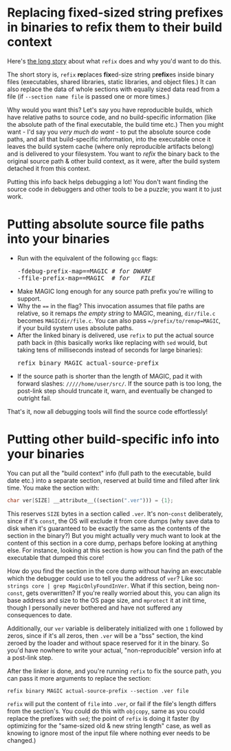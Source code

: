 # Replacing fixed-sized string prefixes in binaries to refix them to their build context

Here's [the long story](https://yosefk.com/blog/refix-fast-debuggable-reproducible-builds.html) about what `refix` does and why you'd want to do this.

The short story is, `refix` **re**places **fix**ed-size string p**refix**es inside binary files (executables, shared libraries, static libraries, and object files.) It can also replace
the data of whole sections with equally sized data read from a file (if `--section name file` is passed one or more times.)

Why would you want this? Let's say you have reproducible builds, which have relative paths to source code, and no build-specific information
(like the absolute path of the final executable, the build time etc.) Then you might want - I'd say you *very much do want* - to put
the absolute source code paths, and all that build-specific information, into the executable once it leaves the build system cache
(where only reproducible artifacts belong) and is delivered to your filesystem. You want to _refix_ the binary back to the original
source path & other build context, as it were, after the build system detached it from this context.

Putting this info back helps debugging a lot!
You don't want finding the source code in debuggers and other tools to be a puzzle; you want it to just work.

# Putting absolute source file paths into your binaries

* Run with the equivalent of the following `gcc` flags:
  <pre>
  -fdebug-prefix-map==MAGIC <i># for DWARF</i>
  -ffile-prefix-map==MAGIC  <i># for __FILE__</i>
  </pre>
* Make MAGIC long enough for any source path prefix you're willing to support.
* Why the `==` in the flag? This invocation assumes that file paths
    are relative, so it remaps _the empty string_ to MAGIC, meaning, `dir/file.c` becomes `MAGICdir/file.c`.
    You can also pass `=/prefix/to/remap=MAGIC`, if your build system uses absolute paths.
* After the linked binary is delivered, use `refix` to put the actual source path back in (this basically works
  like replacing with `sed` would, but taking tens of milliseconds instead of seconds for large binaries):
  <pre>refix binary MAGIC actual-source-prefix</pre>
* If the source path is shorter than the length of MAGIC, pad it with forward slashes: `/////home/user/src/`.
  If the source path is too long, the post-link step should truncate it, warn, and eventually be changed to outright fail.

That's it, now all debugging tools will find the source code effortlessly!

# Putting other build-specific info into your binaries

You can put all the "build context" info (full path to the executable, build date etc.) into a separate section,
reserved at build time and filled after link time. You make the section with:

```c++
char ver[SIZE] __attribute__((section(".ver"))) = {1};
```

This reserves `SIZE` bytes in a section called `.ver`. It's non-`const` deliberately, since
if it's `const`, the OS will exclude it from core dumps (why save data to disk when it's guaranteed
to be exactly the same as the contents of the section in the binary?) But you might actually very much want to look at
the content of this section in a core dump, perhaps before looking at anything else.
For instance, looking at this section is how you can find the path of the executable that dumped this core!

How do you find the section in the core dump without having an executable which the debugger could use
 to tell you the address of `ver`? Like so: `strings core | grep MagicOnlyFoundInVer`. What if this section,
 being non-`const`, gets overwritten? If you're really worried about this, you can align its base address
 and size to the OS page size, and `mprotect` it at init time, though I personally never bothered and have
 not suffered any consequences to date.

Additionally, our `ver` variable is deliberately initialized with one `1` followed by zeros, since if it's
all zeros, then `.ver` will be a "bss" section, the kind zeroed by the loader and
without space reserved for it in the binary. So you'd have nowhere to write your
actual, "non-reproducible" version info at a post-link step.

After the linker is done, and you're running `refix` to fix the source path, you can pass it more arguments to replace the section:

```
refix binary MAGIC actual-source-prefix --section .ver file
```

`refix` will put the content of `file` into `.ver`, or fail if the file's length differs from the section's.
You could do this with `objcopy`, same as you could replace the prefixes with `sed`; the point of `refix`
is doing it faster (by optimizing for the "same-sized old & new string length" case, as well as knowing
to ignore most of the input file where nothing ever needs to be changed.)

  
[1]: dfd
